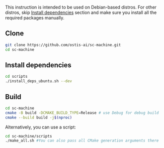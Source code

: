 This instruction is intended to be used on Debian-based distros. For other distros, skip [Install dependencies](#install-dependencies) section and make sure you install all the required packages manually.

## Clone

```sh
git clone https://github.com/ostis-ai/sc-machine.git
cd sc-machine
```

## Install dependencies

```sh
cd scripts
./install_deps_ubuntu.sh --dev
```

## Build

```sh
cd sc-machine
cmake -B build -DCMAKE_BUILD_TYPE=Release # use Debug for debug build
cmake --build build -j$(nproc)
```
Alternatively, you can use a script:
```sh
cd sc-machine/scripts
./make_all.sh #You can also pass all CMake generation arguments there
```
